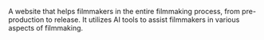 A website that helps filmmakers in the entire filmmaking process, 
from pre-production to release. It utilizes AI tools to assist filmmakers in various aspects of 
filmmaking.



